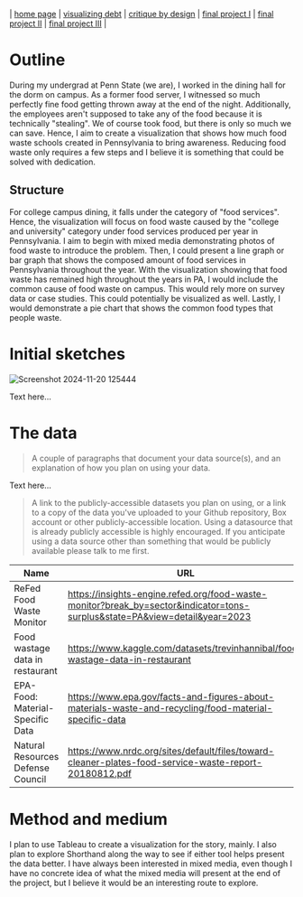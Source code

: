 | [home page](https://ichien0912.github.io/Portfolio/) | [visualizing debt](visualizing-government-debt) | [critique by design](critique-by-design) | [final project I](final-project-part-one) | [final project II](final-project-part-two) | [final project III](final-project-part-three) |

# Outline
During my undergrad at Penn State (we are), I worked in the dining hall for the dorm on campus. As a former food server, I witnessed so much perfectly fine food getting thrown away at the end of the night. Additionally, the employees aren't supposed to take any of the food because it is technically "stealing". We of course took food, but there is only so much we can save. Hence, I aim to create a visualization that shows how much food waste schools created in Pennsylvania to bring awareness. Reducing food waste only requires a few steps and I believe it is something that could be solved with dedication.  
## Structure
For college campus dining, it falls under the category of "food services". Hence, the visualization will focus on food waste caused by the "college and university" category under food services produced per year in Pennsylvania. I aim to begin with mixed media demonstrating photos of food waste to introduce the problem. Then, I could present a line graph or bar graph that shows the composed amount of food services in Pennsylvania throughout the year. With the visualization showing that food waste has remained high throughout the years in PA, I would include the common cause of food waste on campus. This would rely more on survey data or case studies. This could potentially be visualized as well. Lastly, I would demonstrate a pie chart that shows the common food types that people waste. 

# Initial sketches
![Screenshot 2024-11-20 125444](https://github.com/user-attachments/assets/c46a4ef7-1c54-440d-b1a4-8b6fe260b32e)

Text here...

# The data
> A couple of paragraphs that document your data source(s), and an explanation of how you plan on using your data. 

Text here...

> A link to the publicly-accessible datasets you plan on using, or a link to a copy of the data you've uploaded to your Github repository, Box account or other publicly-accessible location. Using a datasource that is already publicly accessible is highly encouraged.  If you anticipate using a data source other than something that would be publicly available please talk to me first. 

| Name | URL | Description |
|------|-----|-------------|
|ReFed Food Waste Monitor      |https://insights-engine.refed.org/food-waste-monitor?break_by=sector&indicator=tons-surplus&state=PA&view=detail&year=2023     |             |
|Food wastage data in restaurant      |https://www.kaggle.com/datasets/trevinhannibal/food-wastage-data-in-restaurant     |             |
|EPA-Food: Material-Specific Data      |https://www.epa.gov/facts-and-figures-about-materials-waste-and-recycling/food-material-specific-data     |             |
|Natural Resources Defense Council       |https://www.nrdc.org/sites/default/files/toward-cleaner-plates-food-service-waste-report-20180812.pdf        |             |

# Method and medium
I plan to use Tableau to create a visualization for the story, mainly. I also plan to explore Shorthand along the way to see if either tool helps present the data better. I have always been interested in mixed media, even though I have no concrete idea of what the mixed media will present at the end of the project, but I believe it would be an interesting route to explore. 
